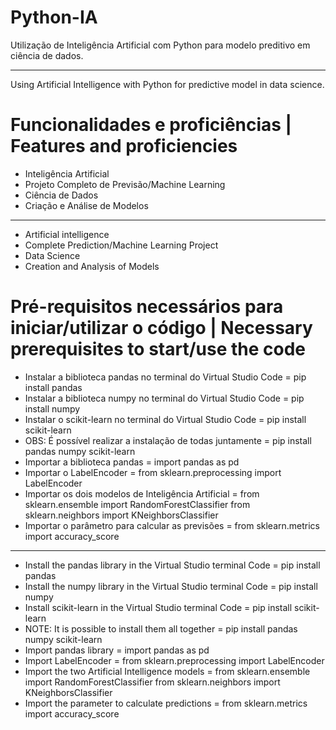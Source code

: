 # Python-IA
Utilização de Inteligência Artificial com Python para modelo preditivo em ciência de dados.
___________________________________________________________________________________________________________________________
Using Artificial Intelligence with Python for predictive model in data science.
# Funcionalidades e proficiências | Features and proficiencies
- Inteligência Artificial
- Projeto Completo de Previsão/Machine Learning
- Ciência de Dados
- Criação e Análise de Modelos
___________________________________________________________________________________________________________________________  
- Artificial intelligence
- Complete Prediction/Machine Learning Project
- Data Science
- Creation and Analysis of Models
# Pré-requisitos necessários para iniciar/utilizar o código | Necessary prerequisites to start/use the code
- Instalar a biblioteca pandas no terminal do Virtual Studio Code = pip install pandas
- Instalar a biblioteca numpy no terminal do Virtual Studio Code = pip install numpy
- Instalar o scikit-learn no terminal do Virtual Studio Code = pip install scikit-learn
- OBS: É possível realizar a instalação de todas juntamente = pip install pandas numpy scikit-learn
- Importar a biblioteca pandas = import pandas as pd
- Importar o LabelEncoder = from sklearn.preprocessing import LabelEncoder
- Importar os dois modelos de Inteligência Artificial = from sklearn.ensemble import RandomForestClassifier
from sklearn.neighbors import KNeighborsClassifier
- Importar o parâmetro para calcular as previsões = from sklearn.metrics import accuracy_score
___________________________________________________________________________________________________________________________ 
- Install the pandas library in the Virtual Studio terminal Code = pip install pandas
- Install the numpy library in the Virtual Studio terminal Code = pip install numpy
- Install scikit-learn in the Virtual Studio terminal Code = pip install scikit-learn
- NOTE: It is possible to install them all together = pip install pandas numpy scikit-learn
- Import pandas library = import pandas as pd
- Import LabelEncoder = from sklearn.preprocessing import LabelEncoder
- Import the two Artificial Intelligence models = from sklearn.ensemble import RandomForestClassifier
from sklearn.neighbors import KNeighborsClassifier
- Import the parameter to calculate predictions = from sklearn.metrics import accuracy_score

